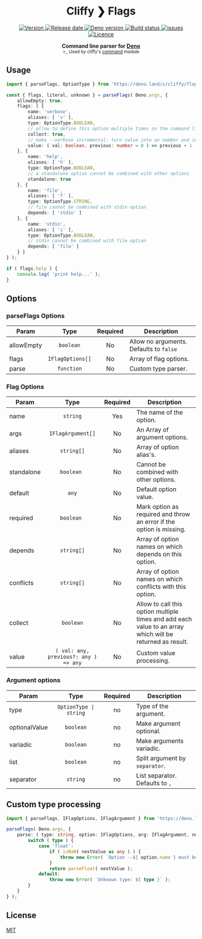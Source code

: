 <h1 align="center">Cliffy ❯ Flags </h1>

<p align="center">
  <a href="https://github.com/c4spar/deno-cliffy/releases">
    <img alt="Version" src="https://img.shields.io/github/v/release/c4spar/deno-cliffy?logo=github" />
  </a>
  <a href="https://github.com/c4spar/deno-cliffy/releases">
    <img alt="Release date" src="https://img.shields.io/github/release-date/c4spar/deno-cliffy?logo=github" />
  </a>
  <a href="https://deno.land/">
    <img alt="Deno version" src="https://img.shields.io/badge/deno-v1.0.0-green?logo=deno" />
  </a>
  <a href="https://github.com/c4spar/deno-cliffy/actions?query=workflow%3Aci">
    <img alt="Build status" src="https://github.com/c4spar/deno-cliffy/workflows/ci/badge.svg?branch=master" />
  </a>
  <a href="https://github.com/c4spar/deno-cliffy/labels/module%3Aflags">
    <img alt="issues" src="https://img.shields.io/github/issues/c4spar/deno-cliffy/module:flags?label=issues&logo=github">
  </a>
  <a href="https://github.com/c4spar/deno-cliffy/actions?query=workflow%3Aci">
    <img alt="Licence" src="https://img.shields.io/github/license/c4spar/deno-cliffy?logo=github" />
  </a>
</p>

<p align="center">
  <b> Command line parser for <a href="https://deno.land/">Deno</a></b></br>
  <sub>>_ Used by cliffy's <a href="../command/">command</a> module<sub>
</p>

## Usage

```typescript
import { parseFlags, OptionType } from 'https://deno.land/x/cliffy/flags.ts';

const { flags, literal, unknown } = parseFlags( Deno.args, {
    allowEmpty: true,
    flags: [ {
        name: 'verbose',
        aliases: [ 'v' ],
        type: OptionType.BOOLEAN,
        // allow to define this option multiple times on the command line
        collect: true,
        // make --verbose incremental: turn value into an number and increase the value for each --verbose option
        value: ( val: boolean, previous: number = 0 ) => previous + 1
    }, {
        name: 'help',
        aliases: [ 'h' ],
        type: OptionType.BOOLEAN,
        // a standalone option cannot be combined with other options
        standalone: true
    }, {
        name: 'file',
        aliases: [ 'f' ],
        type: OptionType.STRING,
        // file cannot be combined with stdin option
        depends: [ 'stdin' ]
    }, {
        name: 'stdin',
        aliases: [ 'i' ],
        type: OptionType.BOOLEAN,
        // stdin cannot be combined with file option
        depends: [ 'file' ]
    } ]
} );

if ( flags.help ) {
    console.log( 'print help...' );
}

```

## Options

### parseFlags Options

| Param | Type | Required | Description |
| ----- | :--: | :--: | ----------- |
| allowEmpty | `boolean` | No | Allow no arguments. Defaults to `false` |
| flags | `IFlagOptions[]` | No | Array of flag options. |
| parse | `function` | No | Custom type parser. |

### Flag Options

| Param | Type | Required | Description |
| ----- | :--: | :--: | ----------- |
| name | `string` | Yes | The name of the option. |
| args | `IFlagArgument[]` | No | An Array of argument options. |
| aliases | `string[]` | No | Array of option alias's. |
| standalone | `boolean ` | No | Cannot be combined with other options. |
| default | `any` | No | Default option value. |
| required | `boolean ` | No | Mark option as required and throw an error if the option is missing. |
| depends | `string[]` | No | Array of option names on which depends on this option. |
| conflicts | `string[]` | No | Array of option names on which conflicts with this option. |
| collect | `boolean` | No | Allow to call this option multiple times and add each value to an array which will be returned as result. |
| value | `( val: any, previous?: any ) => any` | No | Custom value processing. |

### Argument options

| Param | Type | Required | Description |
| ----- | :--: | :--: | ----------- |
| type | `OptionType \| string` | no | Type of the argument. |
| optionalValue | `boolean` | no | Make argument optional. |
| variadic | `boolean` | no | Make arguments variadic. |
| list | `boolean` | no | Split argument by `separator`. |
| separator | `string` | no | List separator. Defaults to `,` |

## Custom type processing

```typescript
import { parseFlags, IFlagOptions, IFlagArgument } from 'https://deno.land/x/cliffy/flags.ts';

parseFlags( Deno.args, {
    parse: ( type: string, option: IFlagOptions, arg: IFlagArgument, nextValue: string ) => {
        switch ( type ) {
            case 'float':
                if ( isNaN( nextValue as any ) ) {
                    throw new Error( `Option --${ option.name } must be of type number but got: ${ nextValue }` );
                }
                return parseFloat( nextValue );
            default:
                throw new Error( `Unknown type: ${ type }` );
        }
    }
} );
```

## License

[MIT](LICENSE)
